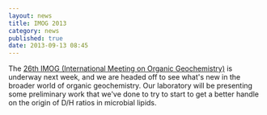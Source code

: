 ```yaml
---
layout: news
title: IMOG 2013
category: news 
published: true 
date: 2013-09-13 08:45
---
```


The [26th IMOG (International Meeting on Organic Geochemistry)](http://www.imog2013.org/) is underway next week, and we are headed off to see what's new in the broader world of organic geochemistry. Our laboratory will be presenting some preliminary work that we've done to try to start to get a better handle on the origin of D/H ratios in microbial lipids.
